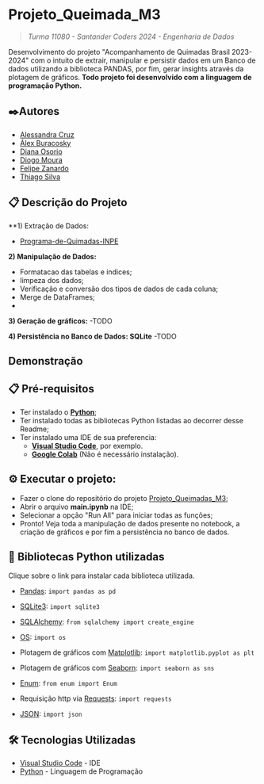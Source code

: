 # Projeto_Queimada_M3
> *Turma 11080 - Santander Coders 2024 - Engenharia de Dados*

Desenvolvimento do projeto "Acompanhamento de Quimadas Brasil 2023-2024" com o intuito de extrair, manipular e persistir dados em um Banco de dados utilizando a biblioteca PANDAS, por fim, gerar insights através da plotagem de gráficos.
**Todo projeto foi desenvolvido com a linguagem de programação Python.**

## ✒️Autores 
- [Alessandra Cruz](https://github.com/alessandracruz)
- [Álex Buracosky](https://github.com/aburacosk)
- [Diana Osorio](https://github.com/diana468)
- [Diogo Moura](https://github.com/HyogoMoura)
- [Felipe Zanardo](https://github.com/FelipeBZanardo)
- [Thiago Silva](https://github.com/thiagodemedeiros)

## 📋 Descrição do Projeto

**1) Extração de Dados:
- [Programa-de-Quimadas-INPE](https://terrabrasilis.dpi.inpe.br/queimadas/portal/)

**2) Manipulação de Dados:** 
- Formatacao das tabelas e indices;
- limpeza dos dados;
- Verificação e conversão dos tipos de dados de cada coluna;
- Merge de DataFrames;
- 

**3) Geração de gráficos:**
-TODO

**4) Persistência no Banco de Dados: SQLite**
-TODO

## Demonstração


## 📋  Pré-requisitos
- Ter instalado o **[Python](https://www.python.org/)**;
- Ter instalado todas as bibliotecas Python listadas ao decorrer desse Readme;
- Ter instalado uma IDE de sua preferencia:
    - **[Visual Studio Code](https://code.visualstudio.com/)**, por exemplo.
    - **[Google Colab](https://colab.research.google.com/notebook)** (Não é necessário instalação).

## ⚙️ Executar o projeto:
- Fazer o clone do repositório do projeto [Projeto_Queimadas_M3](https://github.com/HyogoMoura/Projeto_Queimada_M3);
- Abrir o arquivo **main.ipynb** na IDE;
- Selecionar a opção "Run All" para iniciar todas as funções;
- Pronto! Veja toda a manipulação de dados presente no notebook, a criação de gráficos e por fim a persistência no banco de dados.

## 🧾 Bibliotecas Python utilizadas
Clique sobre o link para instalar cada biblioteca utilizada.

- [Pandas](https://pypi.org/project/pandas/):
`import pandas as pd`

- [SQLite3](https://pypi.org/project/db-sqlite3/):
`import sqlite3`

- [SQLAlchemy](https://pypi.org/project/SQLAlchemy/):
`from sqlalchemy import create_engine`

- [OS](https://pypi.org/project/os-sys/):
`import os`

- Plotagem de gráficos com [Matplotlib](https://pypi.org/project/matplotlib/):
`import matplotlib.pyplot as plt`

- Plotagem de gráficos com [Seaborn](https://pypi.org/project/seaborn/):
`import seaborn as sns`

- [Enum](https://pypi.org/project/enum/):
`from enum import Enum`

- Requisição http via [Requests](https://pypi.org/project/requests/):
`import requests`

- [JSON](https://pypi.org/project/jsonlib/):
`import json`

## 🛠️ Tecnologias Utilizadas

* [Visual Studio Code](https://code.visualstudio.com/) - IDE 
* [Python](https://www.python.org/) - Linguagem de Programação


